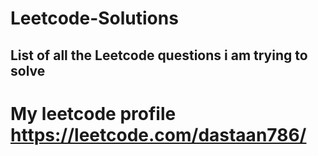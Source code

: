 # Leetcode-Solutions

## List of all the Leetcode questions i am trying to solve 

# My leetcode profile https://leetcode.com/dastaan786/







